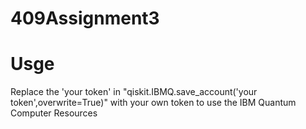 # 409Assignment3

# Usge
Replace the 'your token' in "qiskit.IBMQ.save_account('your token',overwrite=True)" with your own token to use the IBM Quantum Computer Resources
